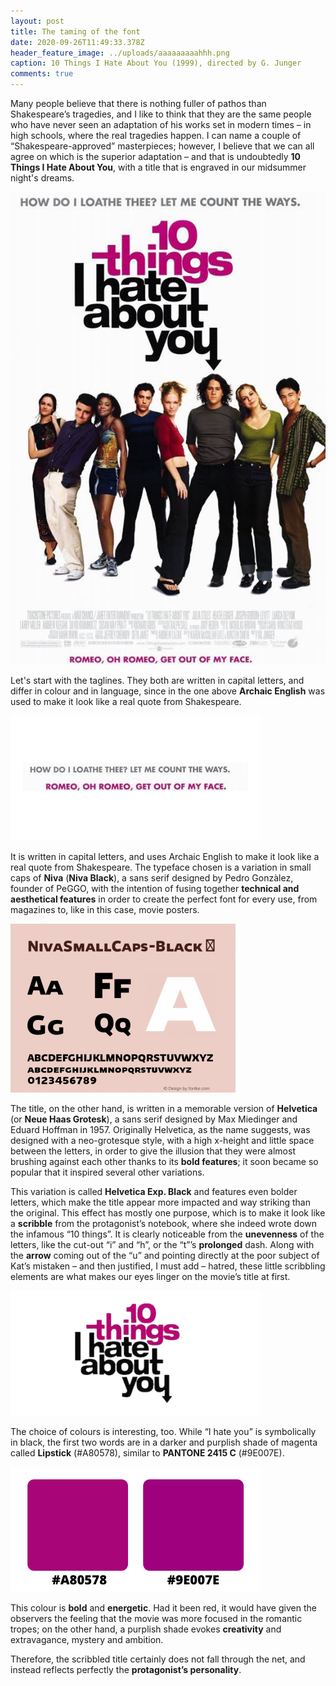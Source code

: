 ```yaml
---
layout: post
title: The taming of the font
date: 2020-09-26T11:49:33.378Z
header_feature_image: ../uploads/aaaaaaaaahhh.png
caption: 10 Things I Hate About You (1999), directed by G. Junger
comments: true
---
```

Many people believe that there is nothing fuller of pathos than Shakespeare’s tragedies, and I like to think that they are the same people who have never seen an adaptation of his works set in modern times – in high schools, where the real tragedies happen. I can name a couple of “Shakespeare-approved” masterpieces; however, I believe that we can all agree on which is the superior adaptation – and that is undoubtedly **10 Things I Hate About You**, with a title that is engraved in our midsummer night's dreams.

![10 Things I Hate About You's movie poster [credit: IMDb]](../uploads/dkjfekjc.jpg)

Let's start with the taglines. They both are written in capital letters, and differ in colour and in language, since in the one above **Archaic English** was used to make it look like a real quote from Shakespeare.

![](../uploads/efjefewfwe.png)

It is written in capital letters, and uses Archaic English to make it look like a real quote from Shakespeare. The typeface chosen is a variation in small caps of **Niva** (**Niva Black**), a sans serif designed by Pedro Gonzàlez, founder of PeGGO, with the intention of fusing together **technical and aesthetical features** in order to create the perfect font for every use, from magazines to, like in this case, movie posters.

![Niva Black's family [credit: fontke]](../uploads/360x270.png)

The title, on the other hand, is written in a memorable version of **Helvetica** (or **Neue Haas Grotesk**), a sans serif designed by Max Miedinger and Eduard Hoffman in 1957. Originally Helvetica, as the name suggests, was designed with a neo-grotesque style, with a high x-height and little space between the letters, in order to give the illusion that they were almost brushing against each other thanks to its **bold features**; it soon became so popular that it inspired several other variations.

This variation is called **Helvetica Exp. Black** and features even bolder letters, which make the title appear more impacted and way striking than the original. This effect has mostly one purpose, which is to make it look like a **scribble** from the protagonist’s notebook, where she indeed wrote down the infamous “10 things”. It is clearly noticeable from the **unevenness** of the letters, like the cut-out “i” and “h”, or the “t”’s **prolonged** dash. Along with the **arrow** coming out of the “u” and pointing directly at the poor subject of Kat’s mistaken – and then justified, I must add – hatred, these little scribbling elements are what makes our eyes linger on the movie’s title at first.

![](../uploads/fnejfnejfne.png)

The choice of colours is interesting, too. While “I hate you” is symbolically in black, the first two words are in a darker and purplish shade of magenta called **Lipstick** (#A80578), similar to **PANTONE 2415 C** (#9E007E).

![This time the difference between the two shades is very subtle.](../uploads/a80578.png)

This colour is **bold** and **energetic**. Had it been red, it would have given the observers the feeling that the movie was more focused in the romantic tropes; on the other hand, a purplish shade evokes **creativity** and extravagance, mystery and ambition.

Therefore, the scribbled title certainly does not fall through the net, and instead reflects perfectly the **protagonist’s personality**.